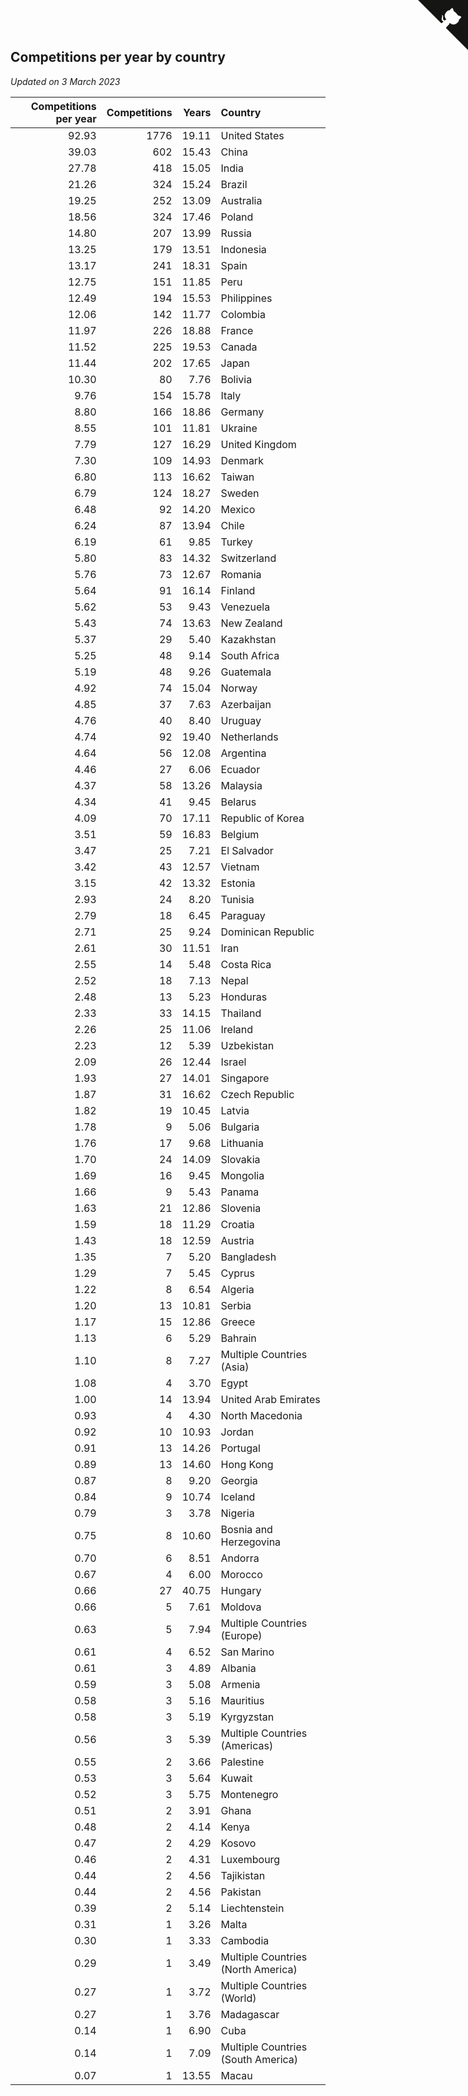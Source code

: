 ## Competitions per year by country

*Updated on  3 March 2023*

| Competitions per year | Competitions | Years | Country |
| ---: | ---: | ---: | :--- |
| 92.93 | 1776 | 19.11 | United States |
| 39.03 | 602 | 15.43 | China |
| 27.78 | 418 | 15.05 | India |
| 21.26 | 324 | 15.24 | Brazil |
| 19.25 | 252 | 13.09 | Australia |
| 18.56 | 324 | 17.46 | Poland |
| 14.80 | 207 | 13.99 | Russia |
| 13.25 | 179 | 13.51 | Indonesia |
| 13.17 | 241 | 18.31 | Spain |
| 12.75 | 151 | 11.85 | Peru |
| 12.49 | 194 | 15.53 | Philippines |
| 12.06 | 142 | 11.77 | Colombia |
| 11.97 | 226 | 18.88 | France |
| 11.52 | 225 | 19.53 | Canada |
| 11.44 | 202 | 17.65 | Japan |
| 10.30 | 80 | 7.76 | Bolivia |
| 9.76 | 154 | 15.78 | Italy |
| 8.80 | 166 | 18.86 | Germany |
| 8.55 | 101 | 11.81 | Ukraine |
| 7.79 | 127 | 16.29 | United Kingdom |
| 7.30 | 109 | 14.93 | Denmark |
| 6.80 | 113 | 16.62 | Taiwan |
| 6.79 | 124 | 18.27 | Sweden |
| 6.48 | 92 | 14.20 | Mexico |
| 6.24 | 87 | 13.94 | Chile |
| 6.19 | 61 | 9.85 | Turkey |
| 5.80 | 83 | 14.32 | Switzerland |
| 5.76 | 73 | 12.67 | Romania |
| 5.64 | 91 | 16.14 | Finland |
| 5.62 | 53 | 9.43 | Venezuela |
| 5.43 | 74 | 13.63 | New Zealand |
| 5.37 | 29 | 5.40 | Kazakhstan |
| 5.25 | 48 | 9.14 | South Africa |
| 5.19 | 48 | 9.26 | Guatemala |
| 4.92 | 74 | 15.04 | Norway |
| 4.85 | 37 | 7.63 | Azerbaijan |
| 4.76 | 40 | 8.40 | Uruguay |
| 4.74 | 92 | 19.40 | Netherlands |
| 4.64 | 56 | 12.08 | Argentina |
| 4.46 | 27 | 6.06 | Ecuador |
| 4.37 | 58 | 13.26 | Malaysia |
| 4.34 | 41 | 9.45 | Belarus |
| 4.09 | 70 | 17.11 | Republic of Korea |
| 3.51 | 59 | 16.83 | Belgium |
| 3.47 | 25 | 7.21 | El Salvador |
| 3.42 | 43 | 12.57 | Vietnam |
| 3.15 | 42 | 13.32 | Estonia |
| 2.93 | 24 | 8.20 | Tunisia |
| 2.79 | 18 | 6.45 | Paraguay |
| 2.71 | 25 | 9.24 | Dominican Republic |
| 2.61 | 30 | 11.51 | Iran |
| 2.55 | 14 | 5.48 | Costa Rica |
| 2.52 | 18 | 7.13 | Nepal |
| 2.48 | 13 | 5.23 | Honduras |
| 2.33 | 33 | 14.15 | Thailand |
| 2.26 | 25 | 11.06 | Ireland |
| 2.23 | 12 | 5.39 | Uzbekistan |
| 2.09 | 26 | 12.44 | Israel |
| 1.93 | 27 | 14.01 | Singapore |
| 1.87 | 31 | 16.62 | Czech Republic |
| 1.82 | 19 | 10.45 | Latvia |
| 1.78 | 9 | 5.06 | Bulgaria |
| 1.76 | 17 | 9.68 | Lithuania |
| 1.70 | 24 | 14.09 | Slovakia |
| 1.69 | 16 | 9.45 | Mongolia |
| 1.66 | 9 | 5.43 | Panama |
| 1.63 | 21 | 12.86 | Slovenia |
| 1.59 | 18 | 11.29 | Croatia |
| 1.43 | 18 | 12.59 | Austria |
| 1.35 | 7 | 5.20 | Bangladesh |
| 1.29 | 7 | 5.45 | Cyprus |
| 1.22 | 8 | 6.54 | Algeria |
| 1.20 | 13 | 10.81 | Serbia |
| 1.17 | 15 | 12.86 | Greece |
| 1.13 | 6 | 5.29 | Bahrain |
| 1.10 | 8 | 7.27 | Multiple Countries (Asia) |
| 1.08 | 4 | 3.70 | Egypt |
| 1.00 | 14 | 13.94 | United Arab Emirates |
| 0.93 | 4 | 4.30 | North Macedonia |
| 0.92 | 10 | 10.93 | Jordan |
| 0.91 | 13 | 14.26 | Portugal |
| 0.89 | 13 | 14.60 | Hong Kong |
| 0.87 | 8 | 9.20 | Georgia |
| 0.84 | 9 | 10.74 | Iceland |
| 0.79 | 3 | 3.78 | Nigeria |
| 0.75 | 8 | 10.60 | Bosnia and Herzegovina |
| 0.70 | 6 | 8.51 | Andorra |
| 0.67 | 4 | 6.00 | Morocco |
| 0.66 | 27 | 40.75 | Hungary |
| 0.66 | 5 | 7.61 | Moldova |
| 0.63 | 5 | 7.94 | Multiple Countries (Europe) |
| 0.61 | 4 | 6.52 | San Marino |
| 0.61 | 3 | 4.89 | Albania |
| 0.59 | 3 | 5.08 | Armenia |
| 0.58 | 3 | 5.16 | Mauritius |
| 0.58 | 3 | 5.19 | Kyrgyzstan |
| 0.56 | 3 | 5.39 | Multiple Countries (Americas) |
| 0.55 | 2 | 3.66 | Palestine |
| 0.53 | 3 | 5.64 | Kuwait |
| 0.52 | 3 | 5.75 | Montenegro |
| 0.51 | 2 | 3.91 | Ghana |
| 0.48 | 2 | 4.14 | Kenya |
| 0.47 | 2 | 4.29 | Kosovo |
| 0.46 | 2 | 4.31 | Luxembourg |
| 0.44 | 2 | 4.56 | Tajikistan |
| 0.44 | 2 | 4.56 | Pakistan |
| 0.39 | 2 | 5.14 | Liechtenstein |
| 0.31 | 1 | 3.26 | Malta |
| 0.30 | 1 | 3.33 | Cambodia |
| 0.29 | 1 | 3.49 | Multiple Countries (North America) |
| 0.27 | 1 | 3.72 | Multiple Countries (World) |
| 0.27 | 1 | 3.76 | Madagascar |
| 0.14 | 1 | 6.90 | Cuba |
| 0.14 | 1 | 7.09 | Multiple Countries (South America) |
| 0.07 | 1 | 13.55 | Macau |


<a href="https://github.com/jonatanklosko/wca_statistics" class="github-corner" aria-label="View source on Github"><svg width="80" height="80" viewBox="0 0 250 250" style="fill:#151513; color:#fff; position: absolute; top: 0; border: 0; right: 0;" aria-hidden="true"><path d="M0,0 L115,115 L130,115 L142,142 L250,250 L250,0 Z"></path><path d="M128.3,109.0 C113.8,99.7 119.0,89.6 119.0,89.6 C122.0,82.7 120.5,78.6 120.5,78.6 C119.2,72.0 123.4,76.3 123.4,76.3 C127.3,80.9 125.5,87.3 125.5,87.3 C122.9,97.6 130.6,101.9 134.4,103.2" fill="currentColor" style="transform-origin: 130px 106px;" class="octo-arm"></path><path d="M115.0,115.0 C114.9,115.1 118.7,116.5 119.8,115.4 L133.7,101.6 C136.9,99.2 139.9,98.4 142.2,98.6 C133.8,88.0 127.5,74.4 143.8,58.0 C148.5,53.4 154.0,51.2 159.7,51.0 C160.3,49.4 163.2,43.6 171.4,40.1 C171.4,40.1 176.1,42.5 178.8,56.2 C183.1,58.6 187.2,61.8 190.9,65.4 C194.5,69.0 197.7,73.2 200.1,77.6 C213.8,80.2 216.3,84.9 216.3,84.9 C212.7,93.1 206.9,96.0 205.4,96.6 C205.1,102.4 203.0,107.8 198.3,112.5 C181.9,128.9 168.3,122.5 157.7,114.1 C157.9,116.9 156.7,120.9 152.7,124.9 L141.0,136.5 C139.8,137.7 141.6,141.9 141.8,141.8 Z" fill="currentColor" class="octo-body"></path></svg></a><style>.github-corner:hover .octo-arm{animation:octocat-wave 560ms ease-in-out}@keyframes octocat-wave{0%,100%{transform:rotate(0)}20%,60%{transform:rotate(-25deg)}40%,80%{transform:rotate(10deg)}}@media (max-width:500px){.github-corner:hover .octo-arm{animation:none}.github-corner .octo-arm{animation:octocat-wave 560ms ease-in-out}}</style>
